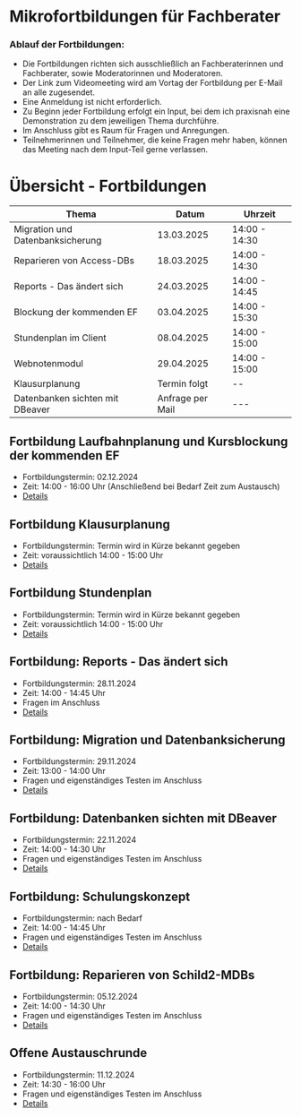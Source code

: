 # Mikrofortbildungen für Fachberater

### Ablauf der Fortbildungen:

+ Die Fortbildungen richten sich ausschließlich an Fachberaterinnen und Fachberater, sowie Moderatorinnen und Moderatoren. 
+ Der Link zum Videomeeting wird am Vortag der Fortbildung per E-Mail an alle zugesendet.
+ Eine Anmeldung ist nicht erforderlich.
+ Zu Beginn jeder Fortbildung erfolgt ein Input, bei dem ich praxisnah eine Demonstration zu dem jeweiligen Thema durchführe.
+ Im Anschluss gibt es Raum für Fragen und Anregungen.
+ Teilnehmerinnen und Teilnehmer, die keine Fragen mehr haben, können das Meeting nach dem Input-Teil gerne verlassen.


# Übersicht - Fortbildungen


| Thema   | Datum | Uhrzeit |
| ---------- | ------------- | ------------- |
| Migration und Datenbanksicherung | 13.03.2025  | 14:00 - 14:30|
| Reparieren von Access-DBs | 18.03.2025  | 14:00 - 14:30|
| Reports - Das ändert sich | 24.03.2025  | 14:00 - 14:45|
| Blockung der kommenden EF | 03.04.2025  | 14:00 - 15:30|
| Stundenplan im Client | 08.04.2025   | 14:00 - 15:00 |
| Webnotenmodul | 29.04.2025 | 14:00 - 15:00 |
| Klausurplanung  |  Termin folgt  | -- |
| Datenbanken sichten mit DBeaver | Anfrage per Mail  | --- |


## Fortbildung Laufbahnplanung und Kursblockung der kommenden EF
+ Fortbildungstermin: 02.12.2024
+ Zeit: 14:00 - 16:00 Uhr (Anschließend bei Bedarf Zeit zum Austausch) 
+ [Details](./EFBlockung/index.md)

## Fortbildung Klausurplanung
+ Fortbildungstermin: Termin wird in Kürze bekannt gegeben
+ Zeit: voraussichtlich 14:00 - 15:00 Uhr 
+ [Details](./Klausurblockung/index.md)

## Fortbildung Stundenplan 
+ Fortbildungstermin: Termin wird in Kürze bekannt gegeben
+ Zeit: voraussichtlich 14:00 - 15:00 Uhr 
+ [Details](./Stundenplan/index.md)


## Fortbildung: Reports - Das ändert sich
+ Fortbildungstermin: 28.11.2024 
+ Zeit: 14:00 - 14:45 Uhr 
+ Fragen im Anschluss 
+ [Details](./Reports/index.md)

## Fortbildung: Migration und Datenbanksicherung
+ Fortbildungstermin: 29.11.2024 
+ Zeit: 13:00 - 14:00 Uhr 
+ Fragen und eigenständiges Testen im Anschluss
+ [Details](./MigrationSicherung/index.md)

## Fortbildung: Datenbanken sichten mit DBeaver
+ Fortbildungstermin: 22.11.2024 
+ Zeit: 14:00 - 14:30 Uhr 
+ Fragen und eigenständiges Testen im Anschluss
+ [Details](./DBeaver/index.md)

## Fortbildung: Schulungskonzept
+ Fortbildungstermin: nach Bedarf
+ Zeit: 14:00 - 14:45 Uhr 
+ Fragen und eigenständiges Testen im Anschluss
+ [Details](./Schulungskonzept/index.md)

## Fortbildung: Reparieren von Schild2-MDBs
+ Fortbildungstermin: 05.12.2024 
+ Zeit: 14:00 - 14:30 Uhr 
+ Fragen und eigenständiges Testen im Anschluss
+ [Details](./ReparaturMDB/index.md)

## Offene Austauschrunde
+ Fortbildungstermin: 11.12.2024 
+ Zeit: 14:30 - 16:00 Uhr 
+ Fragen und eigenständiges Testen im Anschluss
+ [Details](./Fragerunde/index.md)











